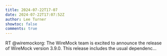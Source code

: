 ```yaml
---
title: 2024-07-22T17-07
date: 2024-07-22T17:07:52Z
author: Lee Turner
showtoc: false
comments: true
---
```


RT @wiremockorg: The WireMock team is excited to announce the release of WireMock version 3.9.0.  This release includes the usual dependenc…


